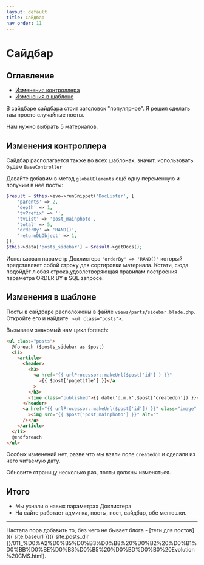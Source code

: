 ```yaml
---
layout: default
title: Сайдбар
nav_order: 11
---
```


# Сайдбар

## Оглавление

- [Изменения контроллера](#part3)
- [Изменения в шаблоне](#part4)

В сайдбаре сайдбара стоит заголовок "популярное". Я решил сделать там просто случайные посты.

Нам нужно выбрать 5 материалов.

## Изменения контроллера <a name="part3"></a>

Сайдбар располагается также во всех шаблонах, значит, использовать будем `BaseController`

Давайте добавим в метод `globalElements` ещё одну переменную и получим в неё посты:

```php
$result = $this->evo->runSnippet('DocLister', [
    'parents' => 2,
    'depth' => 1,
    'tvPrefix' => '',
    'tvList' => 'post_mainphoto',
    'total' => 5,
    'orderBy' => 'RAND()',
    'returnDLObject' => 1,
]);
$this->data['posts_sidebar'] = $result->getDocs();
```

Использован параметр Доклистера `'orderBy' => 'RAND()'` который представляет собой строку для сортировки материала. Кстати, сюда подойдёт любая строка,удовлетворяющая правилам построения параметра ORDER BY в SQL запросе.

## Изменения в шаблоне <a name="part4"></a>

Посты в сайдбаре расположены в файле `views/parts/sidebar.blade.php`. Откройте его и найдите ` <ul class="posts">`.

Вызываем знакомый нам цикл foreach:

```html
<ul class="posts">
  @foreach ($posts_sidebar as $post)
  <li>
    <article>
      <header>
        <h3>
          <a href="{{ urlProcessor::makeUrl($post['id'] ) }}"
            >{{ $post['pagetitle'] }}</a
          >
        </h3>
        <time class="published">{{ date('d.m.Y',$post['createdon']) }}</time>
      </header>
      <a href="{{ urlProcessor::makeUrl($post['id']) }}" class="image"
        ><img src="{{ $post['post_mainphoto'] }}" alt=""
      /></a>
    </article>
  </li>
  @endforeach
</ul>
```

Особых изменений нет, разве что мы взяли поле `createdon` и сделали из него читаемую дату.

Обновите страницу несколько раз, посты должны изменяться.

## Итого

- Мы узнали о навых параметрах Доклистера
- На сайте работает админка, посты, пост, сайдбар, обе менюшки.

---

Настала пора добавить то, без чего не бывает блога - [теги для постов]({{ site.baseurl }}{{ site.posts_dir }}/011_%D0%A2%D0%B5%D0%B3%D0%B8%20%D0%B2%20%D0%B1%D0%BB%D0%BE%D0%B3%D0%B5%20%D0%BD%D0%B0%20Evolution%20CMS.html).
